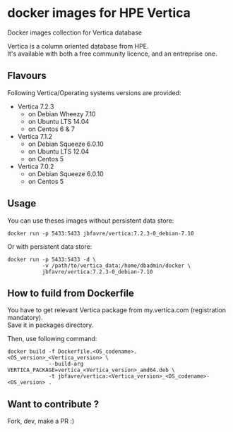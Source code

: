 # docker images for HPE Vertica

Docker images collection for Vertica database

Vertica is a column oriented database from HPE.  
It's available with both a free community licence, and an entreprise one.

## Flavours

Following Vertica/Operating systems versions are provided:

- Vertica 7.2.3
  * on Debian Wheezy 7.10
  * on Ubuntu LTS 14.04
  * on Centos 6 & 7
- Vertica 7.1.2
  * on Debian Squeeze 6.0.10
  * on Ubuntu LTS 12.04
  * on Centos 5
- Vertica 7.0.2
  * on Debian Squeeze 6.0.10
  * on Centos 5

## Usage

You can use theses images without persistent data store:

    docker run -p 5433:5433 jbfavre/vertica:7.2.3-0_debian-7.10

Or with persistent data store:

    docker run -p 5433:5433 -d \
               -v /path/to/vertica_data:/home/dbadmin/docker \
               jbfavre/vertica:7.2.3-0_debian-7.10

## How to fuild from Dockerfile

You have to get relevant Vertica package from my.vertica.com (registration mandatory).  
Save it in packages directory.

Then, use following command:

    docker build -f Dockerfile.<OS_codename>.<OS_version>_<Vertica_version> \
                 --build-arg VERTICA_PACKAGE=vertica_<Vertica_version>_amd64.deb \
                 -t jbfavre/vertica:<Vertica_version>_<OS_codename>-<OS_version> .

## Want to contribute ?

Fork, dev, make a PR :)
